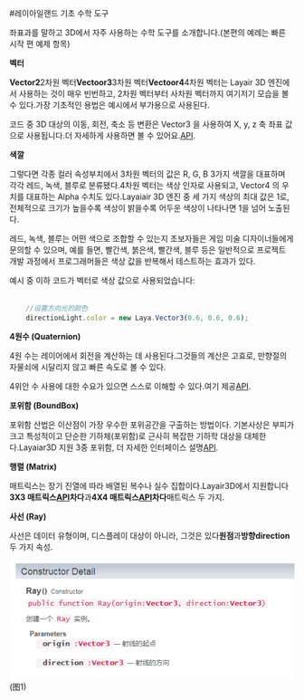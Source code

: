 #레이아일랜드 기초 수학 도구

좌표과를 말하고 3D에서 자주 사용하는 수학 도구를 소개합니다.(본편의 예례는 빠른 시작 편 예제 항목)

**벡터**

​**Vector2**2차원 벡터**Vectoor3**3차원 벡터**Vectoor4**4차원 벡터는 Layair 3D 엔진에서 사용하는 것이 매우 빈번하고, 2차원 벡터부터 사차원 벡터까지 여기저기 모습을 볼 수 있다.가장 기초적인 용법은 예시에서 부가용으로 사용된다.

코드 중 3D 대상의 이동, 회전, 축소 등 변환은 Vector3 을 사용하여 X, y, z 축 좌표 값으로 사용됩니다.더 자세하게 사용하면 볼 수 있어요.[API](https://layaair2.ldc2.layabox.com/api2/Chinese/index.html?category=Core&class=laya.d3.math.Vector3).

**색깔**

그렇다면 각종 컬러 속성부치에서 3차원 벡터의 값은 R, G, B 3가지 색깔을 대표하며 각각 레드, 녹색, 블루로 분류됐다.4차원 벡터는 색상 인자로 사용되고, Vector4 의 우치를 대표하는 Alpha 수치도 있다.Layaiair 3D 엔진 중 세 가지 색상의 최대 값은 1로, 전체적으로 크기가 높을수록 색상이 밝을수록 어두운 색상이 나타나면 1을 넘어 노출된다.

레드, 녹색, 블루는 어떤 색으로 조합할 수 있는지 초보자들은 게임 미술 디자이너들에게 문의할 수 있으며, 예를 들면, 빨간색, 붉은색, 빨간색, 블루 등은 일반적으로 프로젝트 개발 과정에서 프로그래머들은 색상 값을 반복해서 테스트하는 효과가 있다.

예시 중 이하 코드가 벡터로 색상 값으로 사용되었습니다:


```typescript

	//设置方向光的颜色
	directionLight.color = new Laya.Vector3(0.6, 0.6, 0.6);
```


**4원수 (Quaternion)**

4원 수는 레이어에서 회전을 계산하는 데 사용된다.그것들의 계산은 고효로, 만향절의 자물쇠에 시달리지 않고 빠른 속도로 볼 수 있다.

4위안 수 사용에 대한 수요가 있으면 스스로 이해할 수 있다.여기 제공[API](https://layaair2.ldc2.layabox.com/api2/Chinese/index.html?category=Core&class=laya.d3.math.Quaternion).

**포위함 (BoundBox)**

포위함 산법은 이산점이 가장 우수한 포위공간을 구출하는 방법이다. 기본사상은 부피가 크고 특성적이고 단순한 기하체(포위함)로 근사히 복잡한 기하학 대상을 대체한다.Layaiar3D 지원 3중 포위함, 더 자세한 인터페이스 설명[API](https://layaair2.ldc2.layabox.com/api2/Chinese/index.html?category=Core&class=laya.d3.math.BoundBox).

**행렬 (Matrix)**

매트릭스는 장기 진열에 따라 배열된 복수나 실수 집합이다.Layair3D에서 지원합니다**3X3 매트릭스[API](https://layaair2.ldc2.layabox.com/api2/Chinese/index.html?category=Core&class=laya.d3.math.Matrix3x3)차다**과**4X4 매트릭스[API](https://layaair2.ldc2.layabox.com/api2/Chinese/index.html?category=Core&class=laya.d3.math.Matrix4x4)차다**매트릭스 두 가지.

**사선 (Ray)**

사선은 데이터 유형이며, 디스플레이 대상이 아니라, 그것은 있다**원점**과**방향direction**두 가지 속성.

![图](img/1.png)<br>(图1)

